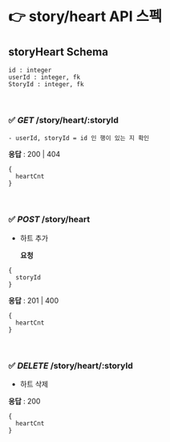 # 👉 story/heart API 스펙

## storyHeart Schema

```
id : integer
userId : integer, fk
StoryId : integer, fk
```

<br>

### ✅ _GET_ /story/heart/:storyId

    - userId, storyId = id 인 행이 있는 지 확인

**응답** : 200 | 404

```
{
  heartCnt
}
```

<br>

### ✅ _POST_ /story/heart

- 하트 추가

  **요청**

```
{
  storyId
}
```

**응답** : 201 | 400

```
{
  heartCnt
}
```

<br>

### ✅ _DELETE_ /story/heart/:storyId

- 하트 삭제

**응답** : 200

```
{
  heartCnt
}
```
